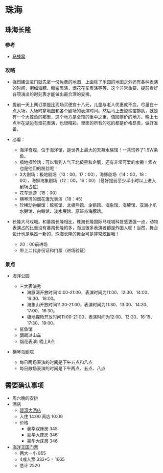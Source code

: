 # 珠海

## 珠海长隆

### 参考

- [马蜂窝](http://www.mafengwo.cn/wenda/detail-1138968.html)

### 攻略

- 强烈建议进门就先拿一份免费的地图，上面除了乐园的地图之外还有各种表演的时间，例如海豚、鲸鲨表演，烟花花车表演等等，这个非常重要，提前看好各项演出的时刻表才能做出最合理的安排。

- 提前一天上网订票是比现场买便宜十八元，儿童与老人优惠就不变。尽量在十点入场，入场时拿地图和各个剧场的表演时间。然后马上去鲸鲨馆排队，就是有一个大鲸鱼的那里，这个地方是全馆的重中之重，值回票价的地方。晚上七点半在湖边有烟花表演，也很精彩。里面的所有的吃的都是价格昂贵，做好准备。

- 必看：
    - 海洋奇观，位于海洋馆，是世界上最大的天幕水族馆！一共饲养了1.5W条鱼。
    - 极地探险馆：可以看到人气王北极熊和企鹅，还有非常可爱的水獭！紫衣也是他们的粉丝呢！
    - 3大剧场：极地剧场（13：00，17：00），海豚剧场（14：00，18：00），海狮海象剧场（12：00，16：00）（最好提前至少半小时以上进入剧场占位）
    - 花车巡游（15：00）
    - 横琴湾的烟花激光表演（18：45）
    - 珍稀动物展馆：鲸鲨馆、北极熊馆、企鹅馆、海象馆、海豚馆、亚洲小爪水獭馆、白鲸馆、淡水展馆、原斑点海豚馆。

- 长隆大马戏城。和番禺长隆相比，珠海长隆国际马戏城科技感更强一点，动物表演占的比重没有番禺长隆的多，而且很多表演者都是外国人呢！当然，舞台设计也是焕然一新的，珠海长隆的舞台可是非常炫目哦！
    - 20：00前进场
    - 带上二代身份证和门票（进场验证）

### 景点

- 海洋公园
    - 三大表演秀
        - 海豚湾开放时间10:00-21:00，表演时间为11:00、12:30、14:00、16:30、18:00。
        - 海象山开放时间11:30-21:00，表演时间为11:30、13:00、14:30、17:00、18:30。
        - 极地探险开放时间11:00-21:00，表演时间为12:00、13:30、16:15、17:30、19:00。
    - 鲨鱼馆
    - 鹦鹉过山车
    - 烟花表演: 晚上8点
    
- 横琴岛剧院
    - 每日两场表演的时间是下午五点和八点
    - 每日散场表演的时间是下午两点、五点、八点

## 需要确认事项

- 周六晚的安排
- 酒店
    - [碧湾大酒店](http://www.mafengwo.cn/hotel_zx/hotel/index.php?iId=612928&sRoom=2,0&sLabel=20173010169993&sCheckIn=2017-07-22&sCheckOut=2017-07-23#rooms_selector)
    - 入住 14:00 离店 10:00
    - 价格
        - 豪华双床房 345
        - 豪华大床房 346
        - 豪华大床房 346
- [海洋王国门票](https://travelitem.taobao.com/item.htm?spm=181.7675128.1998591913.1.4dba8ddcz5pR4K&id=521472793088)
    - 两大一小 855
    - 4成人票 333*5 = 1665
    - 总计 2520
    